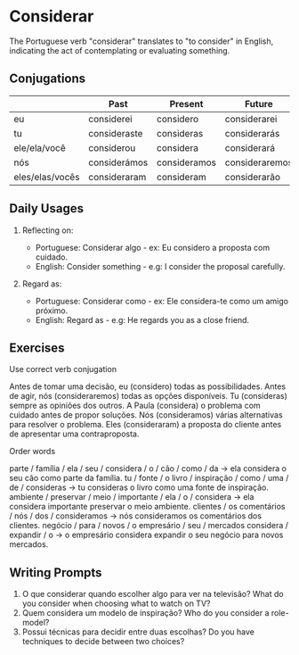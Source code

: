 # Considerar

The Portuguese verb "considerar" translates to "to consider" in English, indicating the act of contemplating or evaluating something.

## Conjugations

|                 | Past         | Present      | Future         |
| --------------- | ------------ | ------------ | -------------- |
| eu              | considerei   | considero    | considerarei   |
| tu              | consideraste | consideras   | considerarás   |
| ele/ela/você    | considerou   | considera    | considerará    |
| nós             | considerámos | consideramos | consideraremos |
| eles/elas/vocês | consideraram | consideram   | considerarão   |

## Daily Usages

1. Reflecting on:

   - Portuguese: Considerar algo - ex: Eu considero a proposta com cuidado.
   - English: Consider something - e.g: I consider the proposal carefully.

2. Regard as:

   - Portuguese: Considerar como - ex: Ele considera-te como um amigo próximo.
   - English: Regard as - e.g: He regards you as a close friend.

## Exercises

Use correct verb conjugation

Antes de tomar uma decisão, eu (considero) todas as possibilidades.
Antes de agir, nós (consideraremos) todas as opções disponíveis.
Tu (consideras) sempre as opiniões dos outros.
A Paula (considera) o problema com cuidado antes de propor soluções.
Nós (consideramos) várias alternativas para resolver o problema.
Eles (consideraram) a proposta do cliente antes de apresentar uma contraproposta.

Order words

parte / família / ela / seu / considera / o / cão / como / da -> ela considera o seu cão como parte da família.
tu / fonte / o livro / inspiração / como / uma / de / consideras -> tu consideras o livro como uma fonte de inspiração.
ambiente / preservar / meio / importante / ela / o / considera -> ela considera importante preservar o meio ambiente.
clientes / os comentários / nós / dos / consideramos -> nós consideramos os comentários dos clientes.
negócio / para / novos / o empresário / seu / mercados considera / expandir / o -> o empresário considera expandir o seu negócio para novos mercados.

## Writing Prompts

1. O que considerar quando escolher algo para ver na televisão? What do you consider when choosing what to watch on TV?
2. Quem considera um modelo de inspiração? Who do you consider a role-model?
3. Possui técnicas para decidir entre duas escolhas? Do you have techniques to decide between two choices?
